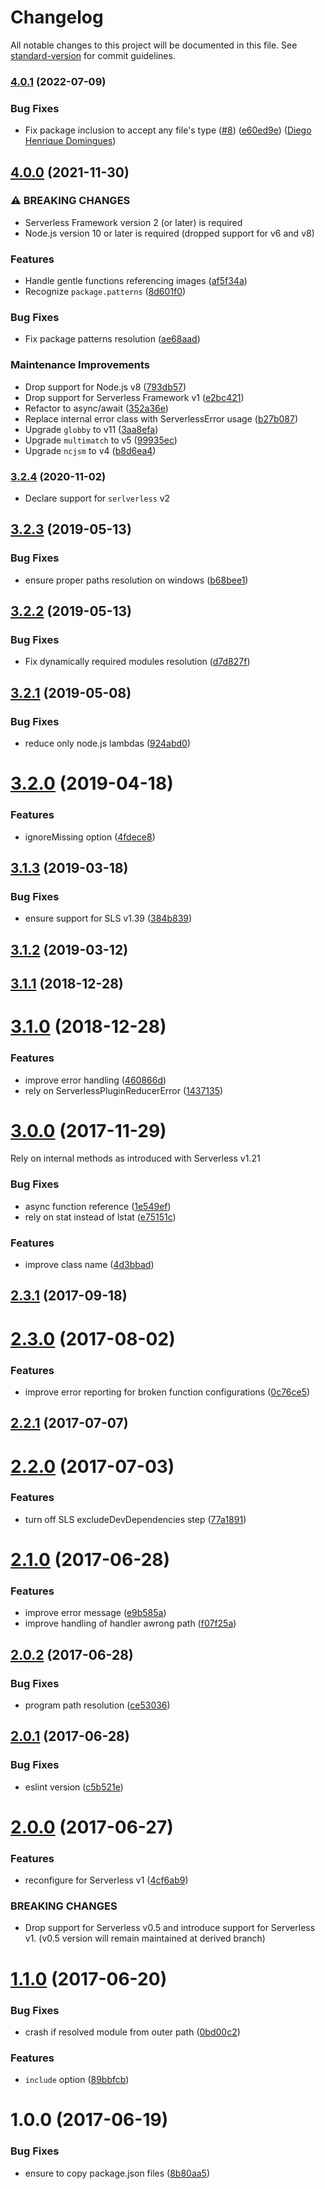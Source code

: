 # Changelog

All notable changes to this project will be documented in this file. See [standard-version](https://github.com/conventional-changelog/standard-version) for commit guidelines.

### [4.0.1](https://github.com/medikoo/serverless-plugin-reducer/compare/v4.0.0...v4.0.1) (2022-07-09)

### Bug Fixes

- Fix package inclusion to accept any file's type ([#8](https://github.com/medikoo/serverless-plugin-reducer/issues/8)) ([e60ed9e](https://github.com/medikoo/serverless-plugin-reducer/commit/e60ed9e5e826daee001aedc538924cf54cc778a8)) ([Diego Henrique Domingues](https://github.com/ddomingues))

## [4.0.0](https://github.com/medikoo/serverless-plugin-reducer/compare/v3.2.4...v4.0.0) (2021-11-30)

### ⚠ BREAKING CHANGES

- Serverless Framework version 2 (or later) is required
- Node.js version 10 or later is required (dropped support for v6 and v8)

### Features

- Handle gentle functions referencing images ([af5f34a](https://github.com/medikoo/serverless-plugin-reducer/commit/af5f34a9b74a9cb01b9b50745253e541109b108b))
- Recognize `package.patterns` ([8d601f0](https://github.com/medikoo/serverless-plugin-reducer/commit/8d601f03f097c21a3f4435ffb3f5f0adff0a8b4f))

### Bug Fixes

- Fix package patterns resolution ([ae68aad](https://github.com/medikoo/serverless-plugin-reducer/commit/ae68aada3cc826a32415f4f2227642c0ccba2af0))

### Maintenance Improvements

- Drop support for Node.js v8 ([793db57](https://github.com/medikoo/serverless-plugin-reducer/commit/793db574f0a040f74f6d7dc73520db5fc9389900))
- Drop support for Serverless Framework v1 ([e2bc421](https://github.com/medikoo/serverless-plugin-reducer/commit/e2bc421b7072a4faa434161b00dbb454023fa4c1))
- Refactor to async/await ([352a36e](https://github.com/medikoo/serverless-plugin-reducer/commit/352a36e19ce894c44bd46de98c48742c9ead913d))
- Replace internal error class with ServerlessError usage ([b27b087](https://github.com/medikoo/serverless-plugin-reducer/commit/b27b087088cf5aca7e9f4e1bdd7daf8a5a0725b9))
- Upgrade `globby` to v11 ([3aa8efa](https://github.com/medikoo/serverless-plugin-reducer/commit/3aa8efa5a3d5cdb320a26977c6802c6ea6a4ccf9))
- Upgrade `multimatch` to v5 ([99935ec](https://github.com/medikoo/serverless-plugin-reducer/commit/99935ec164b6efae83baa616ee54f30c4dabb7c4))
- Upgrade `ncjsm` to v4 ([b8d6ea4](https://github.com/medikoo/serverless-plugin-reducer/commit/b8d6ea46ddf310aea99461edd32e93fe196ca030))

### [3.2.4](https://github.com/medikoo/serverless-plugin-reducer/compare/v3.2.3...v3.2.4) (2020-11-02)

- Declare support for `serlverless` v2

## [3.2.3](https://github.com/medikoo/serverless-plugin-reducer/compare/v3.2.2...v3.2.3) (2019-05-13)

### Bug Fixes

- ensure proper paths resolution on windows ([b68bee1](https://github.com/medikoo/serverless-plugin-reducer/commit/b68bee1))

## [3.2.2](https://github.com/medikoo/serverless-plugin-reducer/compare/v3.2.1...v3.2.2) (2019-05-13)

### Bug Fixes

- Fix dynamically required modules resolution ([d7d827f](https://github.com/medikoo/serverless-plugin-reducer/commit/d7d827f))

## [3.2.1](https://github.com/medikoo/serverless-plugin-reducer/compare/v3.2.0...v3.2.1) (2019-05-08)

### Bug Fixes

- reduce only node.js lambdas ([924abd0](https://github.com/medikoo/serverless-plugin-reducer/commit/924abd0))

# [3.2.0](https://github.com/medikoo/serverless-plugin-reducer/compare/v3.1.3...v3.2.0) (2019-04-18)

### Features

- ignoreMissing option ([4fdece8](https://github.com/medikoo/serverless-plugin-reducer/commit/4fdece8))

## [3.1.3](https://github.com/medikoo/serverless-plugin-reducer/compare/v3.1.2...v3.1.3) (2019-03-18)

### Bug Fixes

- ensure support for SLS v1.39 ([384b839](https://github.com/medikoo/serverless-plugin-reducer/commit/384b839))

## [3.1.2](https://github.com/medikoo/serverless-plugin-reducer/compare/v3.1.1...v3.1.2) (2019-03-12)

<a name="3.1.1"></a>

## [3.1.1](https://github.com/medikoo/serverless-plugin-reducer/compare/v3.1.0...v3.1.1) (2018-12-28)

<a name="3.1.0"></a>

# [3.1.0](https://github.com/medikoo/serverless-plugin-reducer/compare/v3.0.0...v3.1.0) (2018-12-28)

### Features

- improve error handling ([460866d](https://github.com/medikoo/serverless-plugin-reducer/commit/460866d))
- rely on ServerlessPluginReducerError ([1437135](https://github.com/medikoo/serverless-plugin-reducer/commit/1437135))

<a name="3.0.0"></a>

# [3.0.0](https://github.com/medikoo/serverless-plugin-reducer/compare/v2.3.1...v3.0.0) (2017-11-29)

Rely on internal methods as introduced with Serverless v1.21

### Bug Fixes

- async function reference ([1e549ef](https://github.com/medikoo/serverless-plugin-reducer/commit/1e549ef))
- rely on stat instead of lstat ([e75151c](https://github.com/medikoo/serverless-plugin-reducer/commit/e75151c))

### Features

- improve class name ([4d3bbad](https://github.com/medikoo/serverless-plugin-reducer/commit/4d3bbad))

<a name="2.3.1"></a>

## [2.3.1](https://github.com/medikoo/serverless-plugin-reducer/compare/v2.3.0...v2.3.1) (2017-09-18)

<a name="2.3.0"></a>

# [2.3.0](https://github.com/medikoo/serverless-plugin-reducer/compare/v2.2.1...v2.3.0) (2017-08-02)

### Features

- improve error reporting for broken function configurations ([0c76ce5](https://github.com/medikoo/serverless-plugin-reducer/commit/0c76ce5))

<a name="2.2.1"></a>

## [2.2.1](https://github.com/medikoo/serverless-plugin-reducer/compare/v2.2.0...v2.2.1) (2017-07-07)

<a name="2.2.0"></a>

# [2.2.0](https://github.com/medikoo/serverless-plugin-reducer/compare/v2.1.0...v2.2.0) (2017-07-03)

### Features

- turn off SLS excludeDevDependencies step ([77a1891](https://github.com/medikoo/serverless-plugin-reducer/commit/77a1891))

<a name="2.1.0"></a>

# [2.1.0](https://github.com/medikoo/serverless-plugin-reducer/compare/v2.0.2...v2.1.0) (2017-06-28)

### Features

- improve error message ([e9b585a](https://github.com/medikoo/serverless-plugin-reducer/commit/e9b585a))
- improve handling of handler awrong path ([f07f25a](https://github.com/medikoo/serverless-plugin-reducer/commit/f07f25a))

<a name="2.0.2"></a>

## [2.0.2](https://github.com/medikoo/serverless-plugin-reducer/compare/v2.0.1...v2.0.2) (2017-06-28)

### Bug Fixes

- program path resolution ([ce53036](https://github.com/medikoo/serverless-plugin-reducer/commit/ce53036))

<a name="2.0.1"></a>

## [2.0.1](https://github.com/medikoo/serverless-plugin-reducer/compare/v2.0.0...v2.0.1) (2017-06-28)

### Bug Fixes

- eslint version ([c5b521e](https://github.com/medikoo/serverless-plugin-reducer/commit/c5b521e))

<a name="2.0.0"></a>

# [2.0.0](https://github.com/medikoo/serverless-plugin-reducer/compare/v1.1.0...v2.0.0) (2017-06-27)

### Features

- reconfigure for Serverless v1 ([4cf6ab9](https://github.com/medikoo/serverless-plugin-reducer/commit/4cf6ab9))

### BREAKING CHANGES

- Drop support for Serverless v0.5 and introduce support for Serverless v1. (v0.5 version will remain maintained at derived branch)

<a name="1.1.0"></a>

# [1.1.0](https://github.com/medikoo/serverless-plugin-reducer/compare/v1.0.0...v1.1.0) (2017-06-20)

### Bug Fixes

- crash if resolved module from outer path ([0bd00c2](https://github.com/medikoo/serverless-plugin-reducer/commit/0bd00c2))

### Features

- `include` option ([89bbfcb](https://github.com/medikoo/serverless-plugin-reducer/commit/89bbfcb))

<a name="1.0.0"></a>

# 1.0.0 (2017-06-19)

### Bug Fixes

- ensure to copy package.json files ([8b80aa5](https://github.com/medikoo/serverless-plugin-reducer/commit/8b80aa5))
